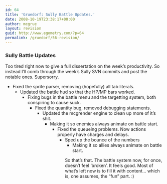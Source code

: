 ```yaml
---
id: 64
title: 'Gruedorf: Sully Battle Updates.'
date: 2008-10-19T23:38:17+00:00
author: mcgrue
layout: revision
guid: http://www.egometry.com/?p=64
permalink: /gruedorf/56-revision/
---
```

### Sully Battle Updates

Too tired right now to give a full dissertation on the week&#8217;s productivity. So instead I&#8217;ll comb through the week&#8217;s Sully SVN commits and post the notable ones. Supersorry.

  * Fixed the sprite parser, removing (hopefully) all tab literals. 
      * Updated the battle hud so that the HP/MP bars worked. 
          * Fixing bugs in the battle menu and the targetting system, both conspiring to cause suck. 
              * Fixed the quantity bug, removed debugging statements. 
                  * Updated the mcgrender engine to clean up more of it&#8217;s shit. 
                      * Making it so enemies always animate on battle start. 
                          * Fixed the queueing problems. Now actions properly have charges and delays. 
                              * Sped up the bounce of the numbers 
                                  * Making it so allies always animate on battle start. </ul> </p> 
                                    So that&#8217;s that. The battle system now, for once, doesn&#8217;t feel &#8216;broken&#8217;. It feels good. Most of what&#8217;s left now is to fill it with content&#8230; which is, one assumes, the &#8220;fun&#8221; part. :)